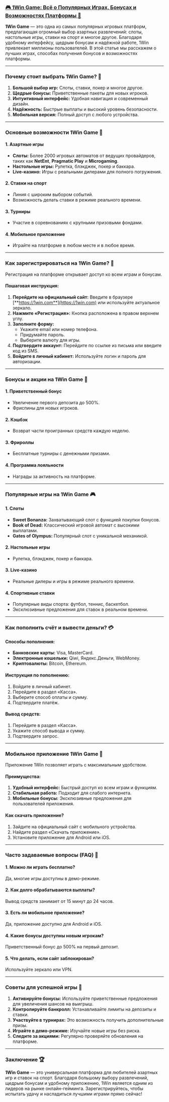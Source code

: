 ### [🎮 1Win Game: Всё о Популярных Играх, Бонусах и Возможностях Платформы 💎](https://1wowei.xyz/casino/list?open=register#btg2)

**1Win Game** — это одна из самых популярных игровых платформ, предлагающая огромный выбор азартных развлечений: слоты, настольные игры, ставки на спорт и многое другое. Благодаря удобному интерфейсу, щедрым бонусам и надёжной работе, 1Win привлекает миллионы пользователей. В этой статье мы расскажем о лучших играх, способах получения бонусов и возможностях платформы.

***

### Почему стоит выбрать 1Win Game? 🎯

1. **Большой выбор игр:** Слоты, ставки, покер и многое другое.
2. **Щедрые бонусы:** Приветственные пакеты для новых игроков.
3. **Интуитивный интерфейс:** Удобная навигация и современный дизайн.
4. **Надёжность:** Быстрые выплаты и высокий уровень безопасности.
5. **Мобильная версия:** Полный доступ с любого устройства.

***

### Основные возможности 1Win Game 🚀

#### 1. **Азартные игры**

* **Слоты:** Более 2000 игровых автоматов от ведущих провайдеров, таких как **NetEnt**, **Pragmatic Play** и **Microgaming**.
* **Настольные игры:** Рулетка, блэкджек, покер и баккара.
* **Live-казино:** Игры с реальными дилерами для полного погружения.

#### 2. **Ставки на спорт**

* Линия с широким выбором событий.
* Возможность делать ставки в режиме реального времени.

#### 3. **Турниры**

* Участие в соревнованиях с крупными призовыми фондами.

#### 4. **Мобильное приложение**

* Играйте на платформе в любом месте и в любое время.

***

### Как зарегистрироваться на 1Win Game? 📝

Регистрация на платформе открывает доступ ко всем играм и бонусам.

#### Пошаговая инструкция:

1. **Перейдите на официальный сайт:**
   Введите в браузере [**https://1win.com**](https://1win.com) или используйте актуальное зеркало.
2. **Нажмите «Регистрация»:**
   Кнопка расположена в правом верхнем углу.
3. **Заполните форму:**
   * Укажите email или номер телефона.
   * Придумайте пароль.
   * Выберите валюту для игры.
4. **Подтвердите аккаунт:**
   Перейдите по ссылке из письма или введите код из SMS.
5. **Войдите в личный кабинет:**
   Используйте логин и пароль для авторизации.

***

### Бонусы и акции на 1Win Game 🎁

#### 1. **Приветственный бонус**

* Увеличение первого депозита до 500%.
* Фриспины для новых игроков.

#### 2. **Кэшбэк**

* Возврат части проигранных средств каждую неделю.

#### 3. **Фрироллы**

* Бесплатные турниры с денежными призами.

#### 4. **Программа лояльности**

* Награды за активность на платформе.

***

### Популярные игры на 1Win Game 🎮

#### 1. **Слоты**

* **Sweet Bonanza:** Захватывающий слот с функцией покупки бонусов.
* **Book of Dead:** Классический игровой автомат с высокими выплатами.
* **Gates of Olympus:** Популярный слот с уникальной механикой.

#### 2. **Настольные игры**

* Рулетка, блэкджек, покер и баккара.

#### 3. **Live-казино**

* Реальные дилеры и игры в режиме реального времени.

#### 4. **Спортивные ставки**

* Популярные виды спорта: футбол, теннис, баскетбол.
* Эксклюзивные предложения для ставок в реальном времени.

***

### Как пополнить счёт и вывести деньги? 💳

#### Способы пополнения:

* **Банковские карты:** Visa, MasterCard.
* **Электронные кошельки:** Qiwi, Яндекс.Деньги, WebMoney.
* **Криптовалюты:** Bitcoin, Ethereum.

#### Инструкция по пополнению:

1. Войдите в личный кабинет.
2. Перейдите в раздел «Касса».
3. Выберите способ оплаты и сумму.
4. Подтвердите платёж.

#### Вывод средств:

1. Перейдите в раздел «Касса».
2. Укажите способ вывода и сумму.
3. Подтвердите запрос.

***

### Мобильное приложение 1Win Game 📱

Приложение 1Win позволяет играть с максимальным удобством.

#### Преимущества:

1. **Удобный интерфейс:** Быстрый доступ ко всем играм и функциям.
2. **Стабильная работа:** Подходит для слабого интернета.
3. **Мобильные бонусы:** Эксклюзивные предложения для пользователей приложения.

#### Как скачать приложение?

1. Зайдите на официальный сайт с мобильного устройства.
2. Найдите раздел «Скачать приложение».
3. Установите приложение для Android или iOS.

***

### Часто задаваемые вопросы (FAQ) 📝

#### 1. Можно ли играть бесплатно?

Да, многие игры доступны в демо-режиме.

#### 2. Как долго обрабатываются выплаты?

Вывод средств занимает от 15 минут до 24 часов.

#### 3. Есть ли мобильное приложение?

Да, приложение доступно для Android и iOS.

#### 4. Какие бонусы доступны новым игрокам?

Приветственный бонус до 500% на первый депозит.

#### 5. Что делать, если сайт заблокирован?

Используйте зеркало или VPN.

***

### Советы для успешной игры 🔑

1. **Активируйте бонусы:** Используйте приветственные предложения для увеличения шансов на выигрыш.
2. **Контролируйте банкролл:** Устанавливайте лимиты на депозиты и ставки.
3. **Участвуйте в турнирах:** Это возможность получить дополнительные призы.
4. **Играйте в демо-режиме:** Изучайте новые игры без риска.
5. **Следите за акциями:** Регулярно проверяйте обновления на платформе.

***

### Заключение 🏆

**1Win Game** — это универсальная платформа для любителей азартных игр и ставок на спорт. Благодаря большому выбору развлечений, щедрым бонусам и удобному приложению, 1Win является одним из лидеров на рынке онлайн-гейминга. Зарегистрируйтесь, чтобы испытать удачу и насладиться лучшими играми прямо сейчас!
